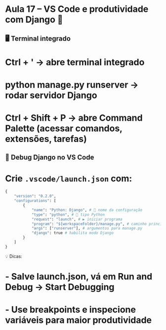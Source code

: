 # Aula 17 – VS Code e produtividade com Django 🚀

## 🖥️ Terminal integrado

# Ctrl + ' → abre terminal integrado

# python manage.py runserver → rodar servidor Django

# Ctrl + Shift + P → abre Command Palette (acessar comandos, extensões, tarefas)

## 🐞 Debug Django no VS Code

# Crie `.vscode/launch.json` com:

```python
{
    "version": "0.2.0",
    "configurations": [
        {
            "name": "Python: Django", # 📝 nome da configuração
            "type": "python", # 🐍 tipo Python
            "request": "launch", # ▶️ iniciar programa
            "program": "${workspaceFolder}/manage.py", # caminho principal
            "args": ["runserver"], # argumentos para manage.py
            "django": true # habilita modo Django
        }
    ]
}
```

💡 Dicas:

# - Salve launch.json, vá em Run and Debug → Start Debugging

# - Use breakpoints e inspecione variáveis para maior produtividade

```

```
